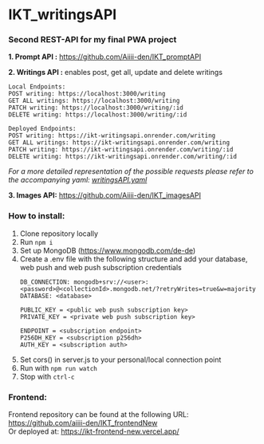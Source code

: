 # IKT_writingsAPI

### Second REST-API for my final PWA project

__1. Prompt API :__ https://github.com/Aiiii-den/IKT_promptAPI

__2. Writings API :__ enables post, get all, update and delete writings 
```
Local Endpoints:
POST writing: https://localhost:3000/writing
GET ALL writings: https://localhost:3000/writing
PATCH writing: https://localhost:3000/writing/:id
DELETE writing: https://localhost:3000/writing/:id
```
```
Deployed Endpoints: 
POST writing: https://ikt-writingsapi.onrender.com/writing
GET ALL writings: https://ikt-writingsapi.onrender.com/writing
PATCH writing: https://ikt-writingsapi.onrender.com/writing/:id
DELETE writing: https://ikt-writingsapi.onrender.com/writing/:id
```
_For a more detailed representation of the possible requests please refer to the accompanying yaml: [writingsAPI.yaml](https://github.com/Aiiii-den/IKT_writingsAPI/blob/main/writingsAPI.yaml)_

__3. Images API:__ https://github.com/Aiiii-den/IKT_imagesAPI  


### How to install:
1. Clone repository locally
2. Run `npm i`
3. Set up MongoDB (https://www.mongodb.com/de-de)
4. Create a .env file with the following structure and add your database, web push and web push subscription credentials
    ``` .env
   DB_CONNECTION: mongodb+srv://<user>:<password>@<collectionId>.mongodb.net/?retryWrites=true&w=majority
   DATABASE: <database>
   
   PUBLIC_KEY = <public web push subscription key>
   PRIVATE_KEY = <private web push subscription key>
   
   ENDPOINT = <subscription endpoint>
   P256DH_KEY = <subscription p256dh>
   AUTH_KEY = <subscription auth>
   ```
5. Set cors() in server.js to your personal/local connection point
6. Run with `npm run watch`
7. Stop with `ctrl-c`


### Frontend:
Frontend repository can be found at the following URL: https://github.com/aiiii-den/IKT_frontendNew  
Or deployed at: https://ikt-frontend-new.vercel.app/
